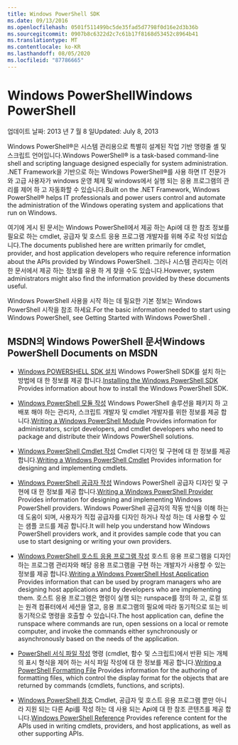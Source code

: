 ```yaml
---
title: Windows PowerShell SDK
ms.date: 09/13/2016
ms.openlocfilehash: 0501f511499bc5de35fad5d7798f0d16e2d3b36b
ms.sourcegitcommit: 0907b8c6322d2c7c61b17f8168d53452c8964b41
ms.translationtype: MT
ms.contentlocale: ko-KR
ms.lasthandoff: 08/05/2020
ms.locfileid: "87786665"
---
```

# <a name="windows-powershell"></a><span data-ttu-id="51242-102">Windows PowerShell</span><span class="sxs-lookup"><span data-stu-id="51242-102">Windows PowerShell</span></span>

<span data-ttu-id="51242-103">업데이트 날짜: 2013 년 7 월 8 일</span><span class="sxs-lookup"><span data-stu-id="51242-103">Updated: July 8, 2013</span></span>

<span data-ttu-id="51242-104">Windows PowerShell®은 시스템 관리용으로 특별히 설계된 작업 기반 명령줄 셸 및 스크립트 언어입니다.</span><span class="sxs-lookup"><span data-stu-id="51242-104">Windows PowerShell® is a task-based command-line shell and scripting language designed especially for system administration.</span></span> <span data-ttu-id="51242-105">.NET Framework을 기반으로 하는 Windows PowerShell®를 사용 하면 IT 전문가와 고급 사용자가 windows 운영 체제 및 windows에서 실행 되는 응용 프로그램의 관리를 제어 하 고 자동화할 수 있습니다.</span><span class="sxs-lookup"><span data-stu-id="51242-105">Built on the .NET Framework, Windows PowerShell® helps IT professionals and power users control and automate the administration of the Windows operating system and applications that run on Windows.</span></span>

<span data-ttu-id="51242-106">여기에 게시 된 문서는 Windows PowerShell에서 제공 하는 Api에 대 한 참조 정보를 필요로 하는 cmdlet, 공급자 및 호스트 응용 프로그램 개발자를 위해 주로 작성 되었습니다.</span><span class="sxs-lookup"><span data-stu-id="51242-106">The documents published here are written primarily for cmdlet, provider, and host application developers who require reference information about the APIs provided by Windows PowerShell.</span></span>
<span data-ttu-id="51242-107">그러나 시스템 관리자는 이러한 문서에서 제공 하는 정보를 유용 하 게 찾을 수도 있습니다.</span><span class="sxs-lookup"><span data-stu-id="51242-107">However, system administrators might also find the information provided by these documents useful.</span></span>

<span data-ttu-id="51242-108">Windows PowerShell 사용을 시작 하는 데 필요한 기본 정보는 Windows PowerShell 시작을 참조 하세요.</span><span class="sxs-lookup"><span data-stu-id="51242-108">For the basic information needed to start using Windows PowerShell, see Getting Started with Windows PowerShell .</span></span>

## <a name="windows-powershell-documents-on-msdn"></a><span data-ttu-id="51242-109">MSDN의 Windows PowerShell 문서</span><span class="sxs-lookup"><span data-stu-id="51242-109">Windows PowerShell Documents on MSDN</span></span>

- <span data-ttu-id="51242-110">[Windows POWERSHELL SDK 설치](./installing-the-windows-powershell-sdk.md) Windows PowerShell SDK를 설치 하는 방법에 대 한 정보를 제공 합니다.</span><span class="sxs-lookup"><span data-stu-id="51242-110">[Installing the Windows PowerShell SDK](./installing-the-windows-powershell-sdk.md) Provides information about how to install the Windows PowerShell SDK.</span></span>

- <span data-ttu-id="51242-111">[Windows PowerShell 모듈 작성](./module/writing-a-windows-powershell-module.md) Windows PowerShell 솔루션을 패키지 하 고 배포 해야 하는 관리자, 스크립트 개발자 및 cmdlet 개발자를 위한 정보를 제공 합니다.</span><span class="sxs-lookup"><span data-stu-id="51242-111">[Writing a Windows PowerShell Module](./module/writing-a-windows-powershell-module.md) Provides information for administrators, script developers, and cmdlet developers who need to package and distribute their Windows PowerShell solutions.</span></span>

- <span data-ttu-id="51242-112">[Windows PowerShell Cmdlet 작성](./cmdlet/writing-a-windows-powershell-cmdlet.md) Cmdlet 디자인 및 구현에 대 한 정보를 제공 합니다.</span><span class="sxs-lookup"><span data-stu-id="51242-112">[Writing a Windows PowerShell Cmdlet](./cmdlet/writing-a-windows-powershell-cmdlet.md) Provides information for designing and implementing cmdlets.</span></span>

- <span data-ttu-id="51242-113">[Windows PowerShell 공급자 작성](./provider/writing-a-windows-powershell-provider.md) Windows PowerShell 공급자 디자인 및 구현에 대 한 정보를 제공 합니다.</span><span class="sxs-lookup"><span data-stu-id="51242-113">[Writing a Windows PowerShell Provider](./provider/writing-a-windows-powershell-provider.md) Provides information for designing and implementing Windows PowerShell providers.</span></span> <span data-ttu-id="51242-114">Windows PowerShell 공급자의 작동 방식을 이해 하는 데 도움이 되며, 사용자가 직접 공급자를 디자인 하거나 작성 하는 데 사용할 수 있는 샘플 코드를 제공 합니다.</span><span class="sxs-lookup"><span data-stu-id="51242-114">It will help you understand how Windows PowerShell providers work, and it provides sample code that you can use to start designing or writing your own providers.</span></span>

- <span data-ttu-id="51242-115">[Windows PowerShell 호스트 응용 프로그램 작성](./hosting/writing-a-windows-powershell-host-application.md) 호스트 응용 프로그램을 디자인 하는 프로그램 관리자와 해당 응용 프로그램을 구현 하는 개발자가 사용할 수 있는 정보를 제공 합니다.</span><span class="sxs-lookup"><span data-stu-id="51242-115">[Writing a Windows PowerShell Host Application](./hosting/writing-a-windows-powershell-host-application.md) Provides information that can be used by program managers who are designing host applications and by developers who are implementing them.</span></span> <span data-ttu-id="51242-116">호스트 응용 프로그램은 명령이 실행 되는 runspace를 정의 하 고, 로컬 또는 원격 컴퓨터에서 세션을 열고, 응용 프로그램의 필요에 따라 동기적으로 또는 비동기적으로 명령을 호출할 수 있습니다.</span><span class="sxs-lookup"><span data-stu-id="51242-116">The host application can, define the runspace where commands are run, open sessions on a local or remote computer, and invoke the commands either synchronously or asynchronously based on the needs of the application.</span></span>

- <span data-ttu-id="51242-117">[PowerShell 서식 파일 작성](./format/writing-a-powershell-formatting-file.md) 명령 (cmdlet, 함수 및 스크립트)에서 반환 되는 개체의 표시 형식을 제어 하는 서식 파일 작성에 대 한 정보를 제공 합니다.</span><span class="sxs-lookup"><span data-stu-id="51242-117">[Writing a PowerShell Formatting File](./format/writing-a-powershell-formatting-file.md) Provides information for the authoring of formatting files, which control the display format for the objects that are returned by commands (cmdlets, functions, and scripts).</span></span>

- <span data-ttu-id="51242-118">[Windows PowerShell 참조](./windows-powershell-reference.md) Cmdlet, 공급자 및 호스트 응용 프로그램 뿐만 아니라 지원 되는 다른 Api를 작성 하는 데 사용 되는 Api에 대 한 참조 콘텐츠를 제공 합니다.</span><span class="sxs-lookup"><span data-stu-id="51242-118">[Windows PowerShell Reference](./windows-powershell-reference.md) Provides reference content for the APIs used in writing cmdlets, providers, and host applications, as well as other supporting APIs.</span></span>
